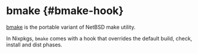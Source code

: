 # bmake {#bmake-hook}

[bmake](https://www.crufty.net/help/sjg/bmake.html) is the portable variant of
NetBSD make utility.

In Nixpkgs, `bmake` comes with a hook that overrides the default build, check,
install and dist phases.

